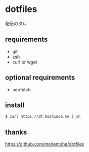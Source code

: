 # dotfiles

秘伝のタレ

## requirements

 - git
 - zsh
 - curl or wget

## optional requirements

 - neofetch

## install

```bash
$ curl https://df.hoshinoa.me | sh
```

## thanks

https://github.com/mohemohe/dotfiles
